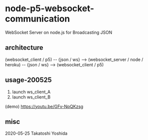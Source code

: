 # node-p5-websocket-communication

WebSocket Server on node.js for Broadcasting JSON 

## architecture

(websocket_client / p5) 
-- {json / ws} -->
(websocket_server / node / heroku)
-- {json / ws} --> 
(websocket_client / p5)



## usage-200525

1. launch ws_client_A
2. launch ws_client_B

(demo)
https://youtu.be/GFv-NpQKzsg


## misc
2020-05-25 Takatoshi Yoshida
